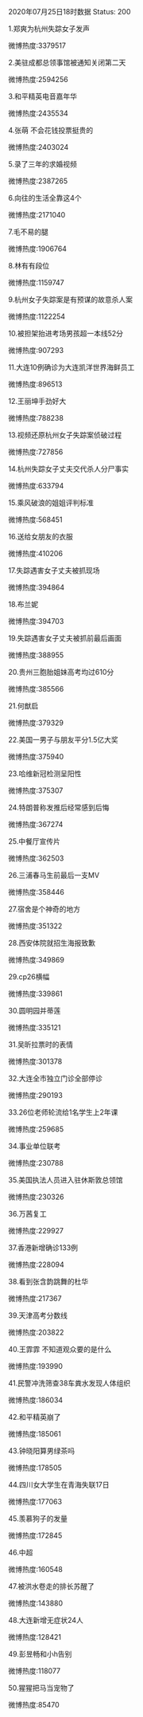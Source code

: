 2020年07月25日18时数据
Status: 200

1.郑爽为杭州失踪女子发声

微博热度:3379517

2.美驻成都总领事馆被通知关闭第二天

微博热度:2594256

3.和平精英电音嘉年华

微博热度:2435534

4.张萌 不会花钱投票挺贵的

微博热度:2403024

5.录了三年的求婚视频

微博热度:2387265

6.向往的生活全靠这4个

微博热度:2171040

7.毛不易的腿

微博热度:1906764

8.林有有段位

微博热度:1159747

9.杭州女子失踪案是有预谋的故意杀人案

微博热度:1122254

10.被担架抬进考场男孩超一本线52分

微博热度:907293

11.大连10例确诊为大连凯洋世界海鲜员工

微博热度:896513

12.王丽坤手劲好大

微博热度:788238

13.视频还原杭州女子失踪案侦破过程

微博热度:727856

14.杭州失踪女子丈夫交代杀人分尸事实

微博热度:633794

15.乘风破浪的姐姐评判标准

微博热度:568451

16.送给女朋友的衣服

微博热度:410206

17.失踪遇害女子丈夫被抓现场

微博热度:394864

18.布兰妮

微博热度:394703

19.失踪遇害女子丈夫被抓前最后画面

微博热度:388955

20.贵州三胞胎姐妹高考均过610分

微博热度:385566

21.何猷启

微博热度:379329

22.美国一男子与朋友平分1.5亿大奖

微博热度:375940

23.哈维新冠检测呈阳性

微博热度:375307

24.特朗普称发推后经常感到后悔

微博热度:367274

25.中餐厅宣传片

微博热度:362503

26.三浦春马生前最后一支MV

微博热度:358446

27.宿舍是个神奇的地方

微博热度:351322

28.西安体院就招生海报致歉

微博热度:349869

29.cp26横幅

微博热度:339861

30.圆明园并蒂莲

微博热度:335121

31.吴昕拉票时的表情

微博热度:301378

32.大连全市独立门诊全部停诊

微博热度:290193

33.26位老师轮流给1名学生上2年课

微博热度:259685

34.事业单位联考

微博热度:230788

35.美国执法人员进入驻休斯敦总领馆

微博热度:230326

36.万茜复工

微博热度:229927

37.香港新增确诊133例

微博热度:228094

38.看到张含韵跳舞的杜华

微博热度:217367

39.天津高考分数线

微博热度:203822

40.王霏霏 不知道观众要的是什么

微博热度:193990

41.民警冲洗筛查38车粪水发现人体组织

微博热度:186034

42.和平精英崩了

微博热度:185061

43.钟晓阳算男绿茶吗

微博热度:178505

44.四川女大学生在青海失联17日

微博热度:177063

45.羡慕狗子的发量

微博热度:172845

46.中超

微博热度:160548

47.被洪水卷走的排长苏醒了

微博热度:143880

48.大连新增无症状24人

微博热度:128421

49.彭昱畅和小h告别

微博热度:118077

50.猩猩把马当宠物了

微博热度:85470

